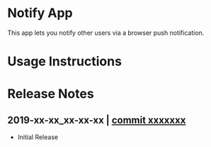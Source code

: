 # Notify App
This app lets you notify other users via a browser push notification.

# Usage Instructions

# Release Notes

## 2019-xx-xx_xx-xx-xx | [commit xxxxxxx](https://github.com/highfidelity/hifi-content/commits/xxxxxxx)
- Initial Release
